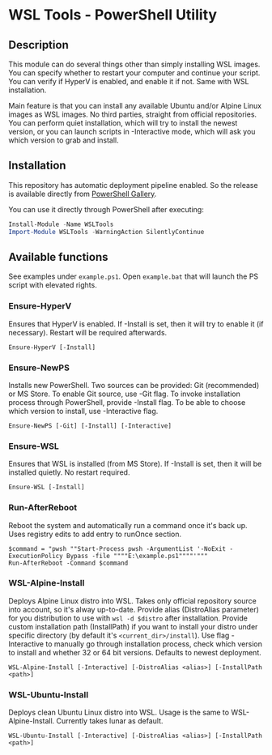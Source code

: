 # WSL Tools - PowerShell Utility

## Description

This module can do several things other than simply installing WSL images. You can specify whether to restart your computer and continue your script. You can verify if HyperV is enabled, and enable it if not. Same with WSL installation.
	
Main feature is that you can install any available Ubuntu and/or Alpine Linux images as WSL images. No third parties, straight from official repositories. You can perform quiet installation, which will try to install the newest version, or you can launch scripts in -Interactive mode, which will ask you which version to grab and install.

## Installation


This repository has automatic deployment pipeline enabled. So the release is available directly from [PowerShell Gallery](https://www.powershellgallery.com/packages/WSLTools "PS Gallery: WSL Tools").

You can use it directly through PowerShell after executing:
```powershell
Install-Module -Name WSLTools
Import-Module WSLTools -WarningAction SilentlyContinue
```

## Available functions

See examples under `example.ps1`. Open `example.bat` that will launch the PS script with elevated rights.

### Ensure-HyperV 

Ensures that HyperV is enabled. If -Install is set, then it will try to enable it (if necessary). Restart will be required afterwards.
```
Ensure-HyperV [-Install]
```

### Ensure-NewPS 

Installs new PowerShell. Two sources can be provided: Git (recommended) or MS Store. To enable Git source, use -Git flag. To invoke installation process through PowerShell, provide -Install flag. To be able to choose which version to install, use -Interactive flag.
```
Ensure-NewPS [-Git] [-Install] [-Interactive]
```

### Ensure-WSL

Ensures that WSL is installed (from MS Store). If -Install is set, then it will be installed quietly. No restart required.
```
Ensure-WSL [-Install]
```

### Run-AfterReboot

Reboot the system and automatically run a command once it's back up. Uses registry edits to add entry to runOnce section.

```
$command = "pwsh ""Start-Process pwsh -ArgumentList '-NoExit -ExecutionPolicy Bypass -file """"E:\example.ps1""""'"""
Run-AfterReboot -Command $command
```

### WSL-Alpine-Install

Deploys Alpine Linux distro into WSL. Takes only official repository source into account, so it's alway up-to-date. Provide alias (DistroAlias parameter) for you distribution to use with `wsl -d $distro` after installation. Provide custom installation path (InstallPath) if you want to install your distro under specific directory (by default it's `<current_dir>/install`). Use flag -Interactive to manually go through installation process, check which version to install and whether 32 or 64 bit versions. Defaults to newest deployment.
```
WSL-Alpine-Install [-Interactive] [-DistroAlias <alias>] [-InstallPath <path>]
```

### WSL-Ubuntu-Install

Deploys clean Ubuntu Linux distro into WSL. Usage is the same to WSL-Alpine-Install. Currently takes lunar as default.
```
WSL-Ubuntu-Install [-Interactive] [-DistroAlias <alias>] [-InstallPath <path>]
```
